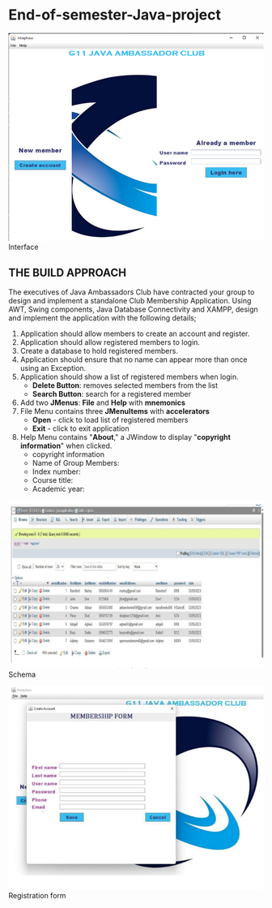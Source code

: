 # End-of-semester-Java-project
![Interphase](Interphase.png) Interface

## THE BUILD APPROACH 
The executives of Java Ambassadors Club have contracted your group to design and implement a standalone Club Membership Application.
Using AWT, Swing components, Java Database Connectivity and XAMPP, design and implement the application with the following details;

1. Application should allow members to create an account and register.
2. Application should allow registered members to login.
3. Create a database to hold registered members.
4. Application should ensure that no name can appear more than once using an Exception.
5. Application should show a list of registered members when login.
    - **Delete Button**: removes selected members from the list
    - **Search Button**: search for a registered member
6. Add two **JMenus**: **File** and **Help** with **mnemonics**
7. File Menu contains three **JMenuItems** with **accelerators**
   - **Open** - click to load list of registered members
   - **Exit** - click to exit application
8. Help Menu contains "**About**," a JWindow to display "**copyright information**" when clicked.
   - copyright information
   - Name of Group Members:
   - Index number:
   - Course title:
   - Academic year:

![Database output](Database.png) <br> Schema

![form](form.png) <br> Registration form
   


